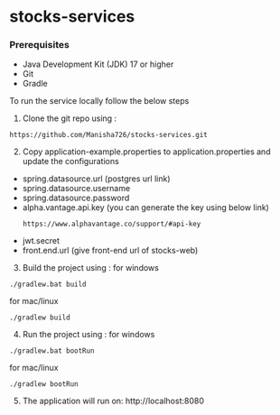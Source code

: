 # stocks-services
 

### Prerequisites
- Java Development Kit (JDK) 17 or higher
- Git
- Gradle

To run the service locally follow the below steps

1. Clone the git repo using :
```
https://github.com/Manisha726/stocks-services.git
```
2. Copy application-example.properties to application.properties and update the configurations
- spring.datasource.url  (postgres url link)
- spring.datasource.username
- spring.datasource.password
- alpha.vantage.api.key   (you can generate the key using below link)
     ```
     https://www.alphavantage.co/support/#api-key
     ```
- jwt.secret
- front.end.url  (give front-end url of stocks-web)
3. Build the project using :
  for windows
  ```
  ./gradlew.bat build
  ```
  for mac/linux
  ```
  ./gradlew build
  ```
4. Run the project using :
   for windows
  ```
  ./gradlew.bat bootRun
  ```
  for mac/linux
  ```
  ./gradlew bootRun
  ```
5. The application will run on: http://localhost:8080
